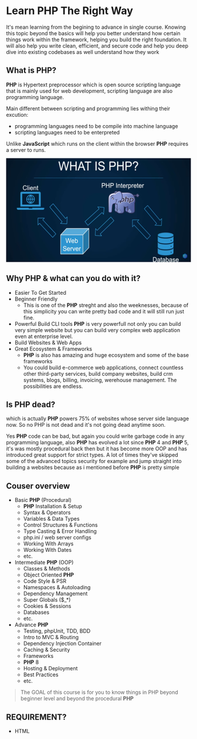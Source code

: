 
# Learn PHP The Right Way

It's mean learning from the begining to advance in single course. Knowing this topic beyond the basics will help you better understand how certain things work within the framework, helping you build the right foundation. It will also help you write clean, efficient, and secure code and help you deep dive into existing codebases as well understand how they work


## What is PHP?

**PHP** is Hypertext preprocessor which is open source scripting language that is mainly used for web development, scripting language are also programming language.

Main different between scripting and programming lies withing their excution:
- programming languages need to be compile into machine language
- scripting languages need to be enterpreted

Unlike **JavaScript** which runs on the client within the browser **PHP** requires a server to runs.

![Simple representation of how PHP runs](./img/simple-representation-how-php-runs.png)

## Why PHP & what can you do with it?

- Easier To Get Started
- Beginner Friendly
    - This is one of the **PHP** streght and also the weeknesses, because of this simplicity you can write pretty bad code and it will still run just fine.
- Powerful Build CLI tools **PHP** is very powerfull not only you can build very simple website but you can build very complex web application even at enterprise level.
- Build Websites & Web Apps
- Great Ecosystem & Frameworks
    - **PHP** is also has amazing and huge ecosystem and some of the base frameworks
    - You could build e-commerce web applications, connect countless other third-party services, build company websites, build crm systems, blogs, billing, invoicing, werehouse management. The possibilities are endless.

## Is PHP dead?

which is actually **PHP** powers 75% of websites whose server side language now. So no PHP is not dead and it's not going dead anytime soon.

Yes **PHP** code can be bad, but again you could write garbage code in any programming language, also **PHP** has evolved a lot since **PHP** 4 and **PHP** 5, it's was mostly procedural back then but it has become more OOP and has introduced great support for strict types. A lot of times they've skipped some of the advanced topics security for example and jump straight into building a websites because as i mentioned before **PHP** is pretty simple 

## Couser overview

- Basic **PHP** (Procedural)
    - **PHP** Installation & Setup
    - Syntax & Operators
    - Variables & Data Types
    - Control Structures & Functions
    - Type Casting & Error Handling
    - php.ini / web server configs
    - Working With Arrays
    - Working With Dates
    - etc.
- Intermediate **PHP** (OOP)
    - Classes & Methods
    - Object Oriented **PHP**
    - Code Style & PSR
    - Namespaces & Autoloading
    - Dependency Management
    - Super Globals ($_*)
    - Cookies & Sessions
    - Databases
    - etc.
- Advance **PHP**
    - Testing, phpUnit, TDD, BDD
    - Intro to MVC & Routing
    - Dependency Injection Container
    - Caching & Security
    - Frameworks
    - **PHP** 8
    - Hosting & Deployment
    - Best Practices
    - etc.


> The GOAL of this course is for you to know things in PHP beyond beginner level and beyond the procedural **PHP**

## REQUIREMENT?

- HTML
